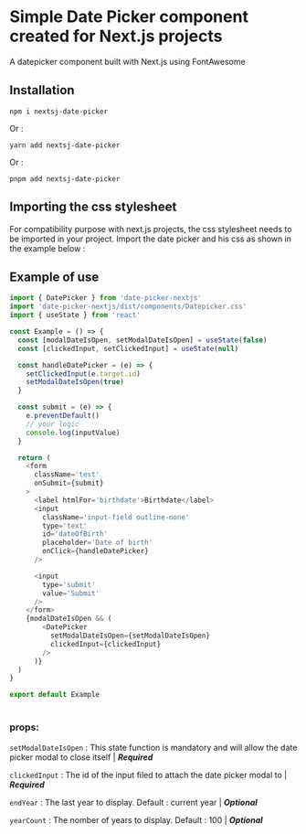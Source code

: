# Simple Date Picker component created for Next.js projects

A datepicker component built with Next.js using FontAwesome

## Installation

```
npm i nextsj-date-picker
```

Or :

```
yarn add nextsj-date-picker
```

Or :

```
pnpm add nextsj-date-picker
```

## Importing the css stylesheet

For compatibility purpose with next.js projects, the css stylesheet needs to be imported in your project.
Import the date picker and his css as shown in the example below :

## Example of use

```js
import { DatePicker } from 'date-picker-nextjs'
import 'date-picker-nextjs/dist/components/Datepicker.css'
import { useState } from 'react'

const Example = () => {
  const [modalDateIsOpen, setModalDateIsOpen] = useState(false)
  const [clickedInput, setClickedInput] = useState(null)

  const handleDatePicker = (e) => {
    setClickedInput(e.target.id)
    setModalDateIsOpen(true)
  }

  const submit = (e) => {
    e.preventDefault()
    // your logic
    console.log(inputValue)
  }

  return (
    <form
      className='test'
      onSubmit={submit}
    >
      <label htmlFor='birthdate'>Birthdate</label>
      <input
        className='input-field outline-none'
        type='text'
        id='dateOfBirth'
        placeholder='Date of birth'
        onClick={handleDatePicker}
      />

      <input
        type='submit'
        value='Submit'
      />
    </form>
    {modalDateIsOpen && (
        <DatePicker
          setModalDateIsOpen={setModalDateIsOpen}
          clickedInput={clickedInput}
        />
      )}
  )
}

export default Example
```

#

### props:

`setModalDateIsOpen` : This state function is mandatory and will allow the date picker modal to close itself | _**Required**_

`clickedInput` : The id of the input filed to attach the date picker modal to
| _**Required**_

`endYear` : The last year to display. Default : current year | _**Optional**_

`yearCount` : The nomber of years to display. Default : 100 | _**Optional**_
